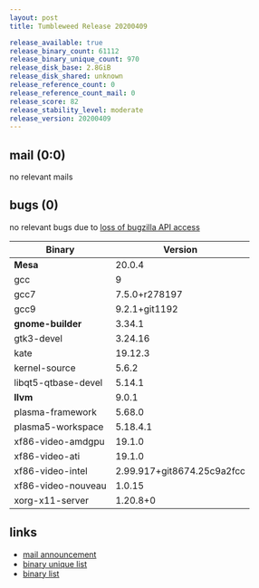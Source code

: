 ```yaml
---
layout: post
title: Tumbleweed Release 20200409

release_available: true
release_binary_count: 61112
release_binary_unique_count: 970
release_disk_base: 2.8GiB
release_disk_shared: unknown
release_reference_count: 0
release_reference_count_mail: 0
release_score: 82
release_stability_level: moderate
release_version: 20200409
---
```


## mail (0:0)

no relevant mails

## bugs (0)

<!--more-->

no relevant bugs due to [loss of bugzilla API access](https://bugzilla.opensuse.org/show_bug.cgi?id=1157722)

Binary | Version
--- | ---
**Mesa** | 20.0.4
gcc | 9
gcc7 | 7.5.0+r278197
gcc9 | 9.2.1+git1192
**gnome-builder** | 3.34.1
gtk3-devel | 3.24.16
kate | 19.12.3
kernel-source | 5.6.2
libqt5-qtbase-devel | 5.14.1
**llvm** | 9.0.1
plasma-framework | 5.68.0
plasma5-workspace | 5.18.4.1
xf86-video-amdgpu | 19.1.0
xf86-video-ati | 19.1.0
xf86-video-intel | 2.99.917+git8674.25c9a2fcc
xf86-video-nouveau | 1.0.15
xorg-x11-server | 1.20.8+0

## links

- [mail announcement](https://lists.opensuse.org/opensuse-factory/2020-04/msg00211.html)
- [binary unique list](http://download.opensuse.org/history/20200409/rpm.unique.list)
- [binary list](http://download.opensuse.org/history/20200409/rpm.list)
